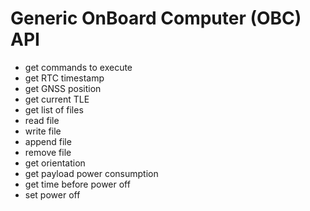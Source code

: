 # Generic OnBoard Computer (OBC) API

* get commands to execute
* get RTC timestamp
* get GNSS position
* get current TLE
* get list of files
* read file
* write file
* append file
* remove file
* get orientation
* get payload power consumption
* get time before power off
* set power off

